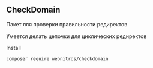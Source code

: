 ## CheckDomain

Пакет лля проверки правильности редиректов

Умеется делать цепочки для циклических редиректов

Install

```
composer require webnitros/checkdomain
```

